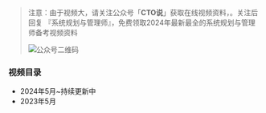 > 注意：由于视频大，请关注公众号「**CTO说**」获取在线视频资料，。关注后回复  『系统规划与管理师』，免费领取2024年最新最全的系统规划与管理师备考视频资料
>
> ![公众号二维码](https://chaidingoss.oss-cn-hangzhou.aliyuncs.com/qrcode.jpg)
>

### 视频目录
 - 2024年5月~持续更新中
 - 2023年5月